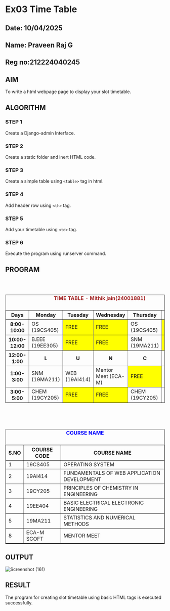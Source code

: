 # Ex03 Time Table
## Date: 10/04/2025
## Name: Praveen Raj G 
## Reg no:212224040245

## AIM
To write a html webpage page to display your slot timetable.

## ALGORITHM
### STEP 1
Create a Django-admin Interface.

### STEP 2
Create a static folder and inert HTML code.

### STEP 3
Create a simple table using ```<table>``` tag in html.

### STEP 4
Add header row using ```<th>``` tag.

### STEP 5
Add your timetable using ```<td>``` tag.

### STEP 6
Execute the program using runserver command.

## PROGRAM
<html>
    <br>
    <br>
    <table border="1" cellspacing="2" cellpadding="5" align="center">
        <caption align="center" style="color: brown;">
            <b>TIME TABLE - Mithik jain(24001881)</b> 
            <p>   </p>
        </caption>
        <tr>
            <th>Days</th>
            <th>Monday</th>
            <th>Tuesday</th>
            <th>Wednesday</th>
            <th>Thursday</th>
            <th>Friday</th>
        </tr>
        <tr>
            <th>8:00-10:00</th>
            <td>OS (19CS405)</td>
            <td bgcolor="yellow">FREE</td>
            <td bgcolor="yellow">FREE</td>
            <td>OS (19CS405)</td>
            <td bgcolor="yellow">FREE</td>
        </tr>
        <tr>
            <th>10:00-12:00</th>
            <td>B.EEE (19EE305)</td>
            <td bgcolor="yellow">FREE</td>
            <td bgcolor="yellow">FREE</td>
            <td>SNM (19MA211)</td>
            <td bgcolor="yellow">FREE</td>
        </tr>
        <tr>
            <th>12:00-1:00</th>
            <th>L</th>
            <th>U</th>
            <th>N</th>
            <th>C</th>
            <th>H</th>
        </tr>
        <tr>
            <th>1:00-3:00</th>
            <td>SNM (19MA211)</td>
            <td>WEB (19AI414)</td>
            <td>Mentor Meet (ECA-M)</td>
            <td bgcolor="yellow">FREE</td>
            <td>WEB (19AI414)</td>
        </tr>
        <tr>
            <th>3:00-5:00</th>
            <td>CHEM (19CY205)</td>
            <td bgcolor="yellow">FREE</td>
            <td bgcolor="yellow">FREE</td>
            <td>CHEM (19CY205)</td>
            <td>B.EEE (19EE305)</td> 
        </tr>
    </table>
    <br>
    <br>
    <br>
    <table border="1" cellspacing="2" cellpadding="2" align="center">
        <caption style="color: blue;"><b>COURSE NAME</b> <p>      </p></caption>
        <tr>
            <th>S.NO</th>
            <th>COURSE CODE</th>
            <th>COURSE NAME</th>
        </tr>
        <tr>
            <td>1</td>
            <td>19CS405</td>
            <td>OPERATING SYSTEM</td>
        </tr>
        <tr>
            <td>2</td>
            <td>19AI414</td>
            <td>FUNDAMENTALS OF WEB APPLICATION DEVELOPMENT</td>
        </tr>
        <tr>
            <td>3</td>
            <td>19CY205</td>
            <td>PRINCIPLES OF CHEMISTRY IN ENGINEERING</td>
        </tr>
        <tr>
            <td>4</td>
            <td>19EE404</td>
            <td>BASIC ELECTRICAL ELECTRONIC ENGINEERING</td>
        </tr>
        <tr>
            <td>5</td>
            <td>19MA211</td>
            <td>STATISTICS AND NUMERICAL METHODS</td>
        </tr>
        <tr>
            <td>8</td>
            <td>ECA-M SCOFT</td>
            <td>MENTOR MEET</td>
        </tr>
    </table>
</html>



## OUTPUT
![Screenshot (161)](https://github.com/user-attachments/assets/80f014fa-b4df-45fa-8eea-61e7938fe604)




## RESULT
The program for creating slot timetable using basic HTML tags is executed successfully.

